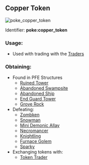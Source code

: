 ## Copper Token
![poke_copper_token](https://github.com/ItsMePok/PFE/assets/136857747/1c78ba2a-4a5b-4b7b-83ff-ed21aa75ebd8)

Identifier: **poke:copper_token**

### Usage:
 * Used with trading with the [Traders](https://github.com/ItsMePok/PFE/wiki/Mobs#traders)

### Obtaining:
* Found in PFE Structures
  * [Ruined Tower](https://github.com/ItsMePok/PFE/wiki/Ruined-Tower)
  * [Abandoned Swampsite](https://github.com/ItsMePok/PFE/wiki/Abandoned-Swampsite)
  * [Abandoned Ship](https://github.com/ItsMePok/PFE/wiki/Abandoned-Ship)
  * [End Guard Tower](https://github.com/ItsMePok/PFE/wiki/End-Guard-Tower)
  * [Grove Rock](https://github.com/ItsMePok/PFE/wiki/Grove-Rock)
* Defeating:
  * [Zombken](https://github.com/ItsMePok/PFE/wiki/Zombken)
  * [Snowman](https://github.com/ItsMePok/PFE/wiki/Snowman)
  * [Mini Demonic Allay](https://github.com/ItsMePok/PFE/wiki/Mini-Demonic-Allay)
  * [Necromancer](https://github.com/ItsMePok/PFE/wiki/Necromancer)
  * [Knightling](https://github.com/ItsMePok/PFE/wiki/Knightling)
  * [Furnace Golem](https://github.com/ItsMePok/PFE/wiki/Furnace-Golem)
  * [Sparky](https://github.com/ItsMePok/PFE/wiki/Sparky)
* Exchanging tokens with:
  * [Token Trader](https://github.com/ItsMePok/PFE/wiki/Token-Trader)